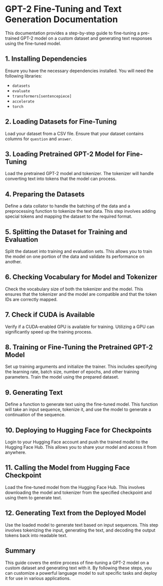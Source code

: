 # GPT-2 Fine-Tuning and Text Generation Documentation

This documentation provides a step-by-step guide to fine-tuning a pre-trained GPT-2 model on a custom dataset and generating text responses using the fine-tuned model.

## 1. Installing Dependencies

Ensure you have the necessary dependencies installed. You will need the following libraries:
- `datasets`
- `evaluate`
- `transformers[sentencepiece]`
- `accelerate`
- `torch`

## 2. Loading Datasets for Fine-Tuning

Load your dataset from a CSV file. Ensure that your dataset contains columns for `question` and `answer`.

## 3. Loading Pretrained GPT-2 Model for Fine-Tuning

Load the pretrained GPT-2 model and tokenizer. The tokenizer will handle converting text into tokens that the model can process.

## 4. Preparing the Datasets

Define a data collator to handle the batching of the data and a preprocessing function to tokenize the text data. This step involves adding special tokens and mapping the dataset to the required format.

## 5. Splitting the Dataset for Training and Evaluation

Split the dataset into training and evaluation sets. This allows you to train the model on one portion of the data and validate its performance on another.

## 6. Checking Vocabulary for Model and Tokenizer

Check the vocabulary size of both the tokenizer and the model. This ensures that the tokenizer and the model are compatible and that the token IDs are correctly mapped.

## 7. Check if CUDA is Available

Verify if a CUDA-enabled GPU is available for training. Utilizing a GPU can significantly speed up the training process.

## 8. Training or Fine-Tuning the Pretrained GPT-2 Model

Set up training arguments and initialize the trainer. This includes specifying the learning rate, batch size, number of epochs, and other training parameters. Train the model using the prepared dataset.

## 9. Generating Text

Define a function to generate text using the fine-tuned model. This function will take an input sequence, tokenize it, and use the model to generate a continuation of the sequence.

## 10. Deploying to Hugging Face for Checkpoints

Login to your Hugging Face account and push the trained model to the Hugging Face Hub. This allows you to share your model and access it from anywhere.

## 11. Calling the Model from Hugging Face Checkpoint

Load the fine-tuned model from the Hugging Face Hub. This involves downloading the model and tokenizer from the specified checkpoint and using them to generate text.

## 12. Generating Text from the Deployed Model

Use the loaded model to generate text based on input sequences. This step involves tokenizing the input, generating the text, and decoding the output tokens back into readable text.

## Summary

This guide covers the entire process of fine-tuning a GPT-2 model on a custom dataset and generating text with it. By following these steps, you can customize a powerful language model to suit specific tasks and deploy it for use in various applications.
